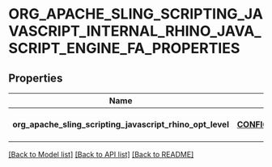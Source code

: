 # ORG_APACHE_SLING_SCRIPTING_JAVASCRIPT_INTERNAL_RHINO_JAVA_SCRIPT_ENGINE_FA_PROPERTIES

## Properties
Name | Type | Description | Notes
------------ | ------------- | ------------- | -------------
**org_apache_sling_scripting_javascript_rhino_opt_level** | [**CONFIG_NODE_PROPERTY_INTEGER**](configNodePropertyInteger.md) |  | [optional] [default to null]

[[Back to Model list]](../README.md#documentation-for-models) [[Back to API list]](../README.md#documentation-for-api-endpoints) [[Back to README]](../README.md)


